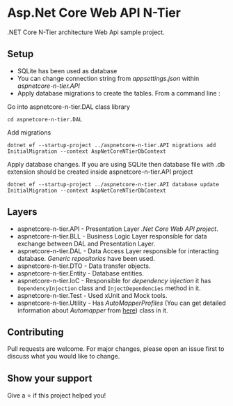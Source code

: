 # Asp.Net Core Web API N-Tier

.NET Core N-Tier architecture Web Api sample project.

## Setup

- SQLite has been used as database
- You can change connection string from *appsettings.json* within *aspnetcore-n-tier.API*
- Apply database migrations to create the tables. From a command line :

Go into aspnetcore-n-tier.DAL class library
```
cd aspnetcore-n-tier.DAL
```
Add migrations
```
dotnet ef --startup-project ../aspnetcore-n-tier.API migrations add InitialMigration --context AspNetCoreNTierDbContext
```
Apply database changes. If you are using SQLite then database file with .db extension should be created inside aspnetcore-n-tier.API project
```
dotnet ef --startup-project ../aspnetcore-n-tier.API database update InitialMigration --context AspNetCoreNTierDbContext
```
## Layers

- aspnetcore-n-tier.API - Presentation Layer *.Net Core Web API project*.
- aspnetcore-n-tier.BLL - Business Logic Layer responsible for data exchange between DAL and Presentation Layer.
- aspnetcore-n-tier.DAL - Data Access Layer responsible for interacting database. *Generic repositories* have been used.
- aspnetcore-n-tier.DTO - Data transfer objects.
- aspnetcore-n-tier.Entity - Database entities.
- aspnetcore-n-tier.IoC - Responsible for *dependency injection* it has ```DependencyInjection``` class and ```InjectDependencies``` method in it.
- aspnetcore-n-tier.Test - Used xUnit and Mock tools.
- aspnetcore-n-tier.Utility - Has *AutoMapperProfiles* (You can get detailed information about *Automapper* from [here](https://automapper.org/)) class in it.

## Contributing
Pull requests are welcome. For major changes, please open an issue first to discuss what you would like to change.

## Show your support

Give a ⭐️ if this project helped you!
